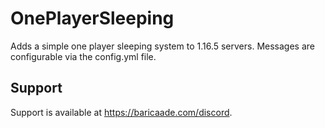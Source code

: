 # OnePlayerSleeping
Adds a simple one player sleeping system to 1.16.5 servers. Messages are configurable via the config.yml file.

## Support
Support is available at https://baricaade.com/discord.
